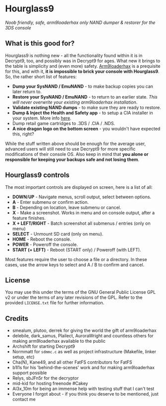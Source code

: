 # Hourglass9
_Noob friendly, safe, arm9loaderhax only NAND dumper & restorer for the 3DS console_

## What is this good for?

Hourglass9 is nothing new - all the functionality found within it is in Decrypt9, too, and possibly was in Decrypt9 for ages. What new it brings to the table is simplicity and (even more) safety. [Arm9loaderhax](https://github.com/Plailect/Guide/wiki) is a prequisite for this, and with it, __it is impossible to brick your console with Hourglass9__. So, the rather short list of features:
* __Dump your SysNAND / EmuNAND__ - to make backup copies you can later return to.
* __Restore your SysNAND / EmuNAND__ - to return to an earlier state. _This will never overwrite your existing arm9loaderhax installation_.
* __Validate existing NAND dumps__ - to make sure they are ready to restore.
* __Dump & Inject the Health and Safety app__ - to setup a CIA installer in your system. More info [here](https://gbatemp.net/threads/release-inject-any-app-into-health-safety-o3ds-n3ds-cfw-only.402236/).
* Dump retail game cartridges to .3DS / .CIA / .NDS.
* __A nice dragon logo on the bottom screen__ - you wouldn't have expected this, right?

While the stuff written above should be enough for the average user, advanced users will still need to use Decrypt9 for more specific modifications of their console OS. Also keep in mind that __you alone or responsible for keeping your backups safe and not losing them__.

## Hourglass9 controls

The most important controls are displayed on screen, here is a list of all:
* __DOWN__/__UP__ - Navigate menus, scroll output, select between options.
* __A__ - Enter submenu or confirm action.
* __B__ - Depending on location, leave submenu or cancel.
* __X__ - Make a screenshot. Works in menu and on console output, after a feature finishes.
* __X + LEFT/RIGHT__ - Batch screenshot all submenus / entries (only on menu)
* __SELECT__ - Unmount SD card (only on menu).
* __HOME__ - Reboot the console.
* __POWER__ - Poweroff the console.
* __START (+ LEFT)__ - Reboot (START only) / Poweroff (with LEFT).

Most features require the user to choose a file or a directory. In these cases, use the arrow keys to select and A / B to confirm and cancel.

## License
You may use this under the terms of the GNU General Public License GPL v2 or under the terms of any later revisions of the GPL. Refer to the provided `LICENSE.txt` file for further information.

## Credits
* smealum, plutoo, derrek for giving the world the gift of arm9loaderhax
* delebile, dark_samus, Plailect, AuroraWright and countless others for making arm9loaderhax available to the public
* Archshift for starting Decrypt9
* Normmatt for `sdmmc.c` as well as project infrastructure (Makefile, linker setup, etc)
* Cha(N), Kane49, and all other FatFS contributors for FatFS
* b1l1s for his 'behind-the-scenes' work and for making arm9loaderhax support possible
* Relys, sbJFn5r for the decryptor
* mid-kid for hosting freenode #Cakey
* Al3x_10m for being an immense help with testing stuff that I can't test
* Everyone I forgot about - if you think you deserve to be mentioned, just contact me

